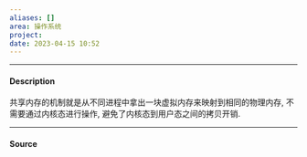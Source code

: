 ```yaml
---
aliases: []
area: 操作系统
project: 
date: 2023-04-15 10:52
---
```

---
#### Description
共享内存的机制就是从不同进程中拿出一块虚拟内存来映射到相同的物理内存, 不需要通过内核态进行操作, 避免了内核态到用户态之间的拷贝开销.

---
#### Source
